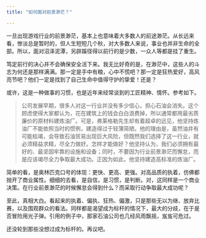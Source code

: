 ```yaml
---
title: "如何面对前景渺茫？"

---
```


一旦出现游戏行业的前景渺茫，基本上也意味着大多数人的前途渺茫。从长远来看，惨淡总是暂时的，但人生短短几个秋，对大多数人来说，事业也并非生命的全部。所以，面对沼泽泥潭，另辟蹊径得以前行的是少数，一众人等都是挂了重生。

笃定前行的决心并不会确保安全活下来。我无比好奇的是，在渺茫中，这些人的斗志为何还是那样满满。那一定是手中有粮，心中不慌吧？那一定是狂热爱好，高风亮节吧？他们一定是找到了自己生命中值得守护的挚爱！还是？

或许，这是一种做事的习惯，也是近年来经常谈到的工匠精神、情怀。参考如下。

>公司发展早期，很多人对这一行业并没有多少信心，担心石油会消失。这个顾虑使得大家都认为，花在建筑上的钱会白白浪费掉，所以通常都用最劣质廉价的原材料建炼油厂。可是，弗莱格勒先生却有着超卓的远见，他坚持炼油厂不能依照当时的惯例，建造得过于轻薄简陋。他的理由是，虽然油井有可能枯竭，会导致石油贸易出现巨大风险，但既然我们选择了这一行业，就必须精益求精，尽全力做好。怎样才能做好？他坚持认为，我们必须拥有最好的、最坚固牢靠的设施和设备；同时，不要因为行业前景渺茫而懈怠，而是应该竭尽全力争取最大成功。正因为如此，他坚持建造高标准的炼油厂。

简单的看，是奥林匹克口号的体现：更快、更高、更强。对高品质的执着，仿佛都抛开了商业属性。细细的去看，是自信，是习惯，是判断。对，这同样是一个商业决策。在行业前景渺茫的时候懈怠会得到什么？而采取行动争取最大成功呢？

至此，真相大白。看起来的执着、偏执、狂热、偏激，只是那些无以为继、放弃比赛，以及围观群众的看法。同样都是渴望成为标杆的情况下，最大的分歧，在于是否冒险用光子弹。引用的例子中，那家石油公司也几经风雨飘摇，岌岌可危过。

还没轮到那些没想过成为标杆的。再议吧。

